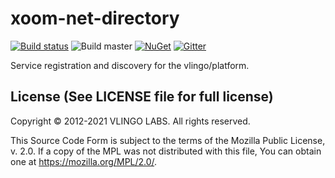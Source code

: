 # xoom-net-directory

[![Build status](https://ci.appveyor.com/api/projects/status/mdpg9vhjh9mf7jkb?svg=true)](https://ci.appveyor.com/project/VlingoNetOwner/xoom-net-directory/branch/master)
![Build master](https://github.com/vlingo-net/xoom-net-directory/workflows/.NET/badge.svg)
[![NuGet](https://img.shields.io/nuget/v/Vlingo.Xoom.Directory.svg)](https://www.nuget.org/packages/Vlingo.Xomm.Directory)
[![Gitter](https://badges.gitter.im/vlingo-platform-net/community.svg)](https://gitter.im/vlingo-platform-net/community?utm_source=badge&utm_medium=badge&utm_campaign=pr-badge)

Service registration and discovery for the vlingo/platform.


License (See LICENSE file for full license)
-------------------------------------------
Copyright © 2012-2021 VLINGO LABS. All rights reserved.

This Source Code Form is subject to the terms of the
Mozilla Public License, v. 2.0. If a copy of the MPL
was not distributed with this file, You can obtain
one at https://mozilla.org/MPL/2.0/.
